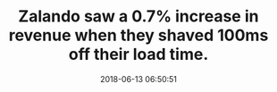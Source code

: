 ---
layout: post
title:  "Zalando saw a 0.7% increase in revenue when they shaved 100ms off their load time."
storySource: "https://jobs.zalando.com/tech/blog/loading-time-matters/index.html"
date:   2018-06-13 06:50:51
tags:
 - revenue
 - "2018"
permalink: "/{{ page.date | date: '%Y/%m/%d' }}/{{ page.fileSlug }}/"
---